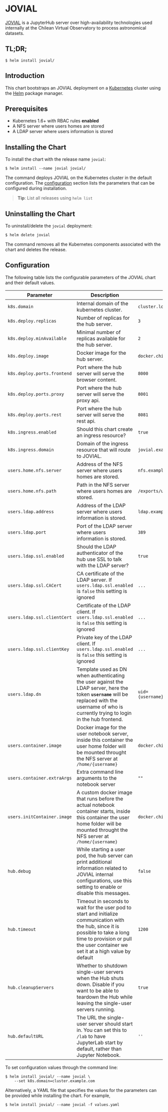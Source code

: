 # JOVIAL

[JOVIAL](https://github.com/ChileanVirtualObservatory/jovial.chivo.cl/) is a JupyterHub server over high-availability technologies used internally at the Chilean Virtual Observatory to process astronomical datasets.

## TL;DR;

```console
$ helm install jovial/
```

## Introduction

This chart bootstraps an JOVIAL deployment on a [Kubernetes](http://kubernetes.io) cluster using the [Helm](https://helm.sh) package manager.

## Prerequisites
  - Kubernetes 1.6+ with RBAC rules **enabled**
  - A NFS server where users homes are stored
  - A LDAP server where users information is stored

## Installing the Chart

To install the chart with the release name `jovial`:

```console
$ helm install --name jovial jovial/
```

The command deploys JOVIAL on the Kubernetes cluster in the default configuration. The [configuration](#configuration) section lists the parameters that can be configured during installation.

> **Tip**: List all releases using `helm list`

## Uninstalling the Chart

To uninstall/delete the `jovial` deployment:

```console
$ helm delete jovial
```

The command removes all the Kubernetes components associated with the chart and deletes the release.

## Configuration

The following table lists the configurable parameters of the JOVIAL chart and their default values.

Parameter | Description | Default
--- | --- | ----
`k8s.domain` | Internal domain of the kubernetes cluster. | `cluster.local`
`k8s.deploy.replicas` | Number of replicas for the hub server. | `3`
`k8s.deploy.minAvailable` | Minimal number of replicas available for the hub server. | `2`
`k8s.deploy.image` | Docker image for the hub server. | `docker.chivo.cl/jovial/hub:latest`
`k8s.deploy.ports.frontend` | Port where the hub server will serve the browser content. | `8000`
`k8s.deploy.ports.proxy` | Port where the hub server will serve the proxy api. | `8001`
`k8s.deploy.ports.rest` | Port where the hub server will serve the rest api. | `8081`
`k8s.ingress.enabled` | Should this chart create an ingress resource? | `true`
`k8s.ingress.domain` | Domain of the ingress resource that will route to JOVIAL. | `jovial.example.com`
`users.home.nfs.server` | Address of the NFS server where users homes are stored. | `nfs.example.com`
`users.home.nfs.path` | Path in the NFS server where users homes are stored. | `/exports/users`
`users.ldap.address` | Address of the LDAP server where users information is stored. | `ldap.example.com`
`users.ldap.port` | Port of the LDAP server where users information is stored. | `389`
`users.ldap.ssl.enabled` | Should the LDAP authenticator of the hub use SSL to talk with the LDAP server? | `true`
`users.ldap.ssl.CACert` | CA certificate of the LDAP server. If `users.ldap.ssl.enabled` is `false` this setting is ignored | `...`
`users.ldap.ssl.clientCert` | Certificate of the LDAP client. If `users.ldap.ssl.enabled` is `false` this setting is ignored | `...`
`users.ldap.ssl.clientKey` | Private key of the LDAP client. If `users.ldap.ssl.enabled` is `false` this setting is ignored | `...`
`users.ldap.dn` | Template used as DN when authenticating the user against the LDAP server, here the token **`username`** will be replaced with the username of who is currently trying to login in the hub frontend. | `uid={username},dc=people,dc=example,dc=com`
`users.container.image` | Docker image for the user notebook server, inside this container the user home folder will be mounted throught the NFS server at `/home/{username}` | `docker.chivo.cl/jovial/user:latest`
`users.container.extraArgs` | Extra command line arguments to the notebook server | `""`
`users.initContainer.image` | A custom docker image that runs before the actual notebook container starts, inside this container the user home folder will be mounted throught the NFS server at `/home/{username}` | `docker.chivo.cl/jovial/installer:latest`
`hub.debug` | While starting a user pod, the hub server can print additional information related to JOVIAL internal configurations, use this setting to enable or disable this messages. | `false`
`hub.timeout` | Timeout in seconds to wait for the user pod to start and initialize communication with the hub, since it is possible to take a long time to provision or pull the user container we set it at a high value by default | `1200`
`hub.cleanupServers` | Whether to shutdown single-user servers when the Hub shuts down. Disable if you want to be able to teardown the Hub while leaving the single-user servers running. | `true`
`hub.defaultURL` | The URL the single-user server should start in. You can set this to `/lab` to have JupyterLab start by default, rather than Jupyter Notebook. | `''`

To set configuration values through the command line:

```console
$ helm install jovial/ --name jovial \
    --set k8s.domain=cluster.example.com
```

Alternatively, a YAML file that specifies the values for the parameters can be provided while installing the chart. For example,

```console
$ helm install jovial/ --name jovial -f values.yaml
```